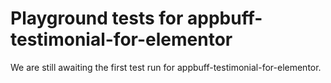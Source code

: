 # Playground tests for appbuff-testimonial-for-elementor
We are still awaiting the first test run for appbuff-testimonial-for-elementor.
